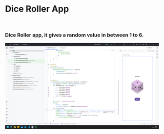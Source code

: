 <h1>
  Dice Roller App
</h1>
<br>
<h3>
  Dice Roller app, it gives a random value in between 1 to 6. 
</h3>
<img src="Screenshot_1.png" alt="Screenshot" >
